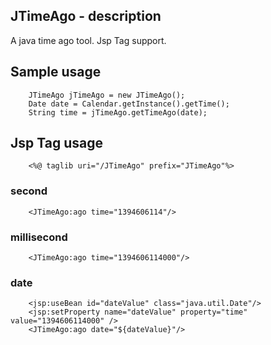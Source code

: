 ## JTimeAgo - description

A java time ago tool.
Jsp Tag support.

## Sample usage

        JTimeAgo jTimeAgo = new JTimeAgo();
        Date date = Calendar.getInstance().getTime();
        String time = jTimeAgo.getTimeAgo(date);

## Jsp Tag usage

        <%@ taglib uri="/JTimeAgo" prefix="JTimeAgo"%>

### second

        <JTimeAgo:ago time="1394606114"/>

### millisecond

        <JTimeAgo:ago time="1394606114000"/>

### date

        <jsp:useBean id="dateValue" class="java.util.Date"/>
        <jsp:setProperty name="dateValue" property="time" value="1394606114000" />
        <JTimeAgo:ago date="${dateValue}"/>




